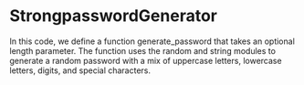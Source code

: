 # StrongpasswordGenerator
In this code, we define a function generate_password that takes an optional length parameter. The function uses the random and string modules to generate a random password with a mix of uppercase letters, lowercase letters, digits, and special characters.
